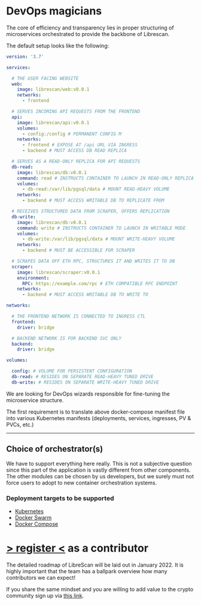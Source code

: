 # DevOps magicians

The core of efficiency and transparency lies in proper structuring of microservices orchestrated to provide the backbone of Librescan.

The default setup looks like the following:

```yaml
version: '3.7'

services:

  # THE USER FACING WEBSITE
  web:
    image: librescan/web:v0.0.1
    networks:
      - frontend

  # SERVES INCOMING API REQUESTS FROM THE FRONTEND
  api:
    image: librescan/api:v0.0.1
    volumes:
      - config:/config # PERMANENT CONFIG M
    networks:
      - frontend # EXPOSE AT /api URL VIA INGRESS
      - backend # MUST ACCESS DB READ REPLICA

  # SERVES AS A READ-ONLY REPLICA FOR API REQUESTS
  db-read:
    image: librescan/db:v0.0.1
    command: read # INSTRUCTS CONTAINER TO LAUNCH IN READ-ONLY REPLICA MODE
    volumes:
      - db-read:/var/lib/pgsql/data # MOUNT READ-HEAVY VOLUME
    networks:
      - backend # MUST ACCESS WRITABLE DB TO REPLICATE FROM

  # RECEIVES STRUCTURED DATA FROM SCRAPER, OFFERS REPLICATION
  db-write:
    image: librescan/db:v0.0.1
    command: write # INSTRUCTS CONTAINER TO LAUNCH IN WRITABLE MODE
    volumes:
      - db-write:/var/lib/pgsql/data # MOUNT WRITE-HEAVY VOLUME
    networks:
      - backend # MUST BE ACCESSIBLE FOR SCRAPER

  # SCRAPES DATA OFF ETH RPC, STRUCTURES IT AND WRITES IT TO DB
  scraper:
    image: librescan/scraper:v0.0.1
    environment:
      RPC: https://example.com/rpc # ETH COMPATIBLE RPC ENDPOINT
    networks:
      - backend # MUST ACCESS WRITABLE DB TO WRITE TO

networks:

  # THE FRONTEND NETWORK IS CONNECTED TO INGRESS CTL
  frontend:
    driver: bridge

  # BACKEND NETWORK IS FOR BACKEND SVC ONLY
  backend:
    driver: bridge

volumes:

  config: # VOLUME FOR PERSISTENT CONFIGURATION
  db-read: # RESIDES ON SEPARATE READ-HEAVY TUNED DRIVE
  db-write: # RESIDES ON SEPARATE WRITE-HEAVY TUNED DRIVE
```

We are looking for DevOps wizards responsible for fine-tuning the microservice structure.

The first requirement is to translate above docker-compose manifest file into various Kubernetes manifests (deployments, services, ingresses, PV & PVCs, etc.)

---

## Choice of orchestrator(s)

We have to support everything here really.
This is not a subjective question since this part of the application is vastly different from other components.
The other modules can be chosen by us developers, but we surely must not force users to adopt to new container orchestration systems.

### Deployment targets to be supported

- [Kubernetes](https://kubernetes.io)
- [Docker Swarm](https://docs.docker.com/engine/swarm/)
- [Docker Compose](https://docs.docker.com/compose/)

# [> register <](https://forms.gle/92JWCf18ejMaaFSF6) as a contributor

The detailed roadmap of LibreScan will be laid out in January 2022.
It is highly important that the team has a ballpark overview how many contributors we can expect!

If you share the same mindset and you are willing to add value to the crypto community sign up via [this link](https://forms.gle/92JWCf18ejMaaFSF6).
